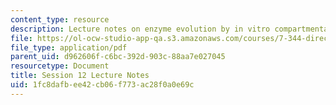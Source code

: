 ```yaml
---
content_type: resource
description: Lecture notes on enzyme evolution by in vitro compartmentalization (IVC).
file: https://ol-ocw-studio-app-qa.s3.amazonaws.com/courses/7-344-directed-evolution-engineering-biocatalysts-spring-2008/1fc8dafbee42cb06f773ac28f0a0e69c_ses12_ln.pdf
file_type: application/pdf
parent_uid: d962606f-c6bc-392d-903c-88aa7e027045
resourcetype: Document
title: Session 12 Lecture Notes
uid: 1fc8dafb-ee42-cb06-f773-ac28f0a0e69c
---
```

